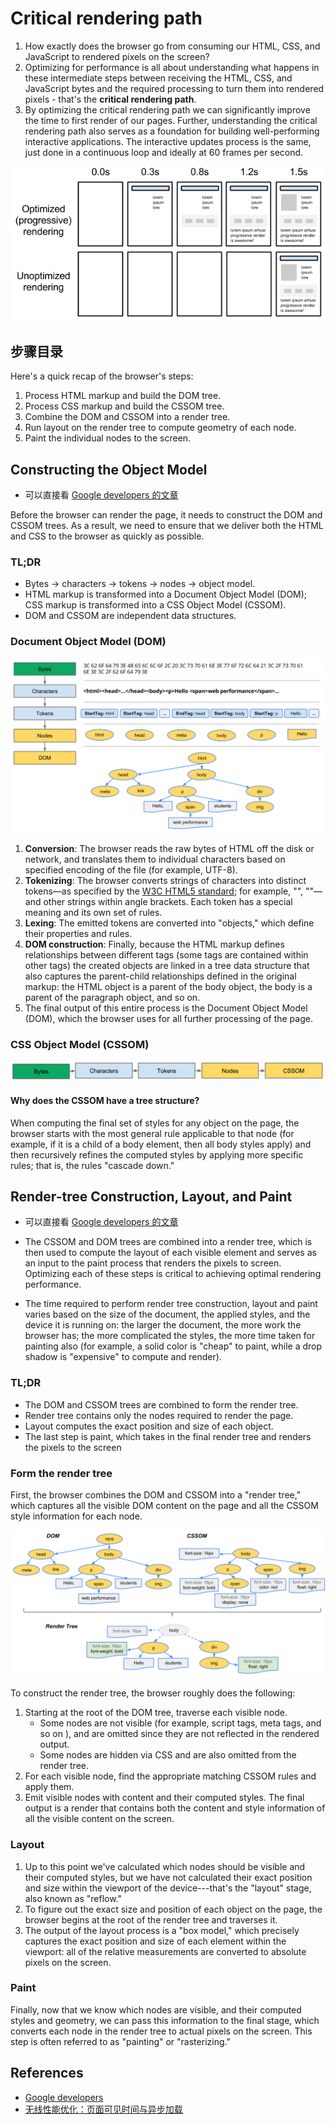 # Critical rendering path

1. How exactly does the browser go from consuming our HTML, CSS, and JavaScript
to rendered pixels on the screen?  
2. Optimizing for performance is all about understanding what happens in these
intermediate steps between receiving the HTML, CSS, and JavaScript bytes and the
 required processing to turn them into rendered pixels - that's the **critical
rendering path**.
3. By optimizing the critical rendering path we can significantly improve the
time to first render of our pages. Further, understanding the critical rendering
 path also serves as a foundation for building well-performing interactive
applications. The interactive updates process is the same, just done in a
continuous loop and ideally at 60 frames per second.

<img src="./images/progressive-rendering.png" alt="progressive-rendering" style="background: white"/>


## 步骤目录
Here's a quick recap of the browser's steps:
1. Process HTML markup and build the DOM tree.
2. Process CSS markup and build the CSSOM tree.
3. Combine the DOM and CSSOM into a render tree.
4. Run layout on the render tree to compute geometry of each node.
5. Paint the individual nodes to the screen.


## Constructing the Object Model
* 可以直接看 [Google developers 的文章](https://developers.google.com/web/fundamentals/performance/critical-rendering-path/constructing-the-object-model)

Before the browser can render the page, it needs to construct the DOM and CSSOM
trees. As a result, we need to ensure that we deliver both the HTML and CSS to
the browser as quickly as possible.  

### TL;DR
* Bytes → characters → tokens → nodes → object model.
* HTML markup is transformed into a Document Object Model (DOM); CSS markup is
transformed into a CSS Object Model (CSSOM).
* DOM and CSSOM are independent data structures.

### Document Object Model (DOM)
<img src="./images/dom-construction.png" alt="dom-construction" style="background: white"/>

1. **Conversion**: The browser reads the raw bytes of HTML off the disk or
network, and translates them to individual characters based on specified
encoding of the file (for example, UTF-8).
2. **Tokenizing**: The browser converts strings of characters into distinct
tokens—as specified by the [W3C HTML5 standard](https://www.w3.org/TR/html5/);
for example, "<html>", "<body>"—and other strings within angle brackets. Each
token has a special meaning and its own set of rules.
3. **Lexing**: The emitted tokens are converted into "objects," which define
their properties and rules.
4. **DOM construction**: Finally, because the HTML markup defines relationships
between different tags (some tags are contained within other tags) the created
objects are linked in a tree data structure that also captures the parent-child
relationships defined in the original markup: the HTML object is a parent of the
 body object, the body is a parent of the paragraph object, and so on.
5. The final output of this entire process is the Document Object Model (DOM),
which the browser uses for all further processing of the page.

### CSS Object Model (CSSOM)
<img src="./images/cssom-construction.png" alt="cssom-construction" style="background: white"/>

#### Why does the CSSOM have a tree structure?
When computing the final set of styles for any object on the page, the browser
starts with the most general rule applicable to that node (for example, if it is
 a child of a body element, then all body styles apply) and then recursively
refines the computed styles by applying more specific rules; that is, the rules
"cascade down."


## Render-tree Construction, Layout, and Paint
* 可以直接看 [Google developers 的文章](https://developers.google.com/web/fundamentals/performance/critical-rendering-path/render-tree-construction)

* The CSSOM and DOM trees are combined into a render tree, which is then used to
compute the layout of each visible element and serves as an input to the paint
process that renders the pixels to screen. Optimizing each of these steps is
critical to achieving optimal rendering performance.
* The time required to perform render tree construction, layout and paint varies
 based on the size of the document, the applied styles, and the device it is
running on: the larger the document, the more work the browser has; the more
complicated the styles, the more time taken for painting also (for example, a
solid color is "cheap" to paint, while a drop shadow is "expensive" to compute
and render).

### TL;DR
* The DOM and CSSOM trees are combined to form the render tree.
* Render tree contains only the nodes required to render the page.
* Layout computes the exact position and size of each object.
* The last step is paint, which takes in the final render tree and renders the
pixels to the screen

### Form the render tree
First, the browser combines the DOM and CSSOM into a "render tree," which
captures all the visible DOM content on the page and all the CSSOM style
information for each node.

<img src="./images/render-tree-construction.png" alt="render-tree-construction" style="background: white"/>

To construct the render tree, the browser roughly does the following:
1. Starting at the root of the DOM tree, traverse each visible node.
    * Some nodes are not visible (for example, script tags, meta tags, and so on
    ), and are omitted since they are not reflected in the rendered output.
    * Some nodes are hidden via CSS and are also omitted from the render tree.
2. For each visible node, find the appropriate matching CSSOM rules and apply
them.
3. Emit visible nodes with content and their computed styles. The final output
is a render that contains both the content and style information of all the
visible content on the screen.

### Layout
1. Up to this point we've calculated which nodes should be visible and their
computed styles, but we have not calculated their exact position and size within
 the viewport of the device---that's the "layout" stage, also known as "reflow."
2. To figure out the exact size and position of each object on the page, the
browser begins at the root of the render tree and traverses it.
3. The output of the layout process is a "box model," which precisely captures
the exact position and size of each element within the viewport: all of the
relative measurements are converted to absolute pixels on the screen.

### Paint
Finally, now that we know which nodes are visible, and their computed styles and
 geometry, we can pass this information to the final stage, which converts each
node in the render tree to actual pixels on the screen. This step is often
referred to as "painting" or "rasterizing."



## References
* [Google developers](https://developers.google.com/web/fundamentals/performance/critical-rendering-path/)
* [无线性能优化：页面可见时间与异步加载](http://taobaofed.org/blog/2016/01/20/mobile-wpo-pageshow-async/)
